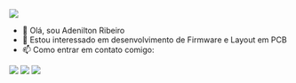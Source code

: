 <img src="https://hackaday.com/wp-content/uploads/2017/09/oled-clock-headliner.gif?w=600">
 
- 👋 Olá, sou Adenilton Ribeiro
- 👀 Estou interessado em desenvolvimento de Firmware e Layout em PCB
- 📫 Como entrar em contato comigo:

<p align="left">
  <a href="mailto:adeniltonribeiro.r4@gmail.com" alt="Gmail">
  <img src="https://img.shields.io/badge/-Gmail-FF0000?style=flat-square&labelColor=FF0000&logo=gmail&logoColor=white&link=mailto:adeniltonribeiro.r4@gmail.com"/></a>
  <a href="https://www.linkedin.com/in/adenilton-ribeiro-92551b156" alt="LinkedIn">
  <img src="https://img.shields.io/badge/-Linkedin-0e76a8?style=flat-square&logo=Linkedin&logoColor=white&link=https://www.linkedin.com/in/adenilton-ribeiro-92551b156/"/></a>
  <a href="https://www.instagram.com/adenilton_ribeiro4" alt="Instagram">
  <img src="https://img.shields.io/badge/-Instagram-DF0174?style=flat-square&labelColor=DF0174&logo=instagram&logoColor=white&link=https://www.instagram.com/adenilton_ribeiro4/"/></a>
</p>
